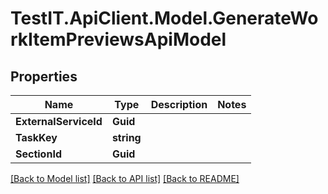 # TestIT.ApiClient.Model.GenerateWorkItemPreviewsApiModel

## Properties

Name | Type | Description | Notes
------------ | ------------- | ------------- | -------------
**ExternalServiceId** | **Guid** |  | 
**TaskKey** | **string** |  | 
**SectionId** | **Guid** |  | 

[[Back to Model list]](../README.md#documentation-for-models) [[Back to API list]](../README.md#documentation-for-api-endpoints) [[Back to README]](../README.md)


